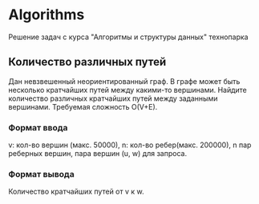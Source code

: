 # Algorithms
Решение задач с курса "Алгоритмы и структуры данных" технопарка

## Количество различных путей

Дан невзвешенный неориентированный граф. В графе может быть несколько кратчайших путей между какими-то вершинами. Найдите количество различных кратчайших путей между заданными вершинами. Требуемая сложность O(V+E).

### Формат ввода

v: кол-во вершин (макс. 50000),
n: кол-во ребер(макс. 200000),
n пар реберных вершин,
пара вершин (u, w) для запроса.

### Формат вывода

Количество кратчайших путей от v к w. 
